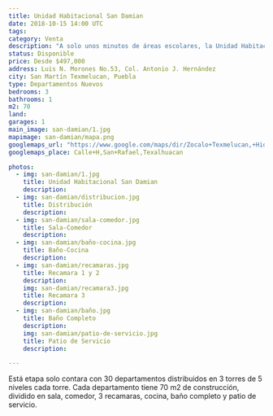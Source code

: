 ```yaml
---
title: Unidad Habitacional San Damian
date: 2018-10-15 14:00 UTC
tags:
category: Venta
description: "A solo unos minutos de áreas escolares, la Unidad Habitacional San Damian se encuentran frente a Plaza Cristal; por lo que cuentan con vías rápidas de comunicación, amplias avenidas, cerca de áreas empresariales y comerciales." 
status: Disponible
price: Desde $497,000
address: Luis N. Morones No.53, Col. Antonio J. Hernández
city: San Martín Texmelucan, Puebla
type: Departamentos Nuevos
bedrooms: 3
bathrooms: 1
m2: 70
land: 
garages: 1
main_image: san-damian/1.jpg
mapimage: san-damian/mapa.png
googlemaps_url: "https://www.google.com/maps/dir/Zocalo+Texmelucan,+Hidalgo+Poniente+12,+Col+Centro,+74000+San+Mart%C3%ADn+Texmelucan+de+Labastida,+Pue.,+Mexico/19.289721,-98.4246526/@19.2857355,-98.4335603,16z/data=!4m9!4m8!1m5!1m1!1s0x85cfd47eb7fe7e05:0x82ec6fa23af5aa23!2m2!1d-98.4355089!2d19.2828984!1m0!3e0?hl=es_MX"
googlemaps_place: Calle+H,San+Rafael,Texalhuacan

photos:
  - img: san-damian/1.jpg
    title: Unidad Habitacional San Damian
    description:
  - img: san-damian/distribucion.jpg
    title: Distribución
    description: 
  - img: san-damian/sala-comedor.jpg
    title: Sala-Comedor
    description:
  - img: san-damian/baño-cocina.jpg
    title: Baño-Cocina
    description:
  - img: san-damian/recamaras.jpg
    title: Recamara 1 y 2
    description:
    img: san-damian/recamara3.jpg
    title: Recamara 3
    description:
  - img: san-damian/baño.jpg
    title: Baño Completo
    description:
    img: san-damian/patio-de-servicio.jpg
    title: Patio de Servicio
    description:

---
```


Está etapa solo contara con 30 departamentos distribuidos en 3 torres de 5 niveles cada torre.
Cada departamento tiene 70 m2 de construcción, dividido en sala, comedor, 3 recamaras, cocina, baño completo y patio de servicio.